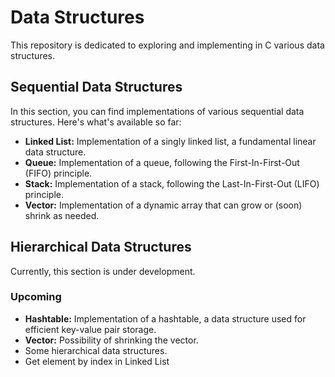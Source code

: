 # Data Structures

This repository is dedicated to exploring and implementing in C various data structures.

## Sequential Data Structures

In this section, you can find implementations of various sequential data structures. Here's what's available so far:

- **Linked List:** Implementation of a singly linked list, a fundamental linear data structure.
- **Queue:** Implementation of a queue, following the First-In-First-Out (FIFO) principle.
- **Stack:** Implementation of a stack, following the Last-In-First-Out (LIFO) principle.
- **Vector:** Implementation of a dynamic array that can grow or (soon) shrink as needed.

## Hierarchical Data Structures

Currently, this section is under development.

### Upcoming

- **Hashtable:** Implementation of a hashtable, a data structure used for efficient key-value pair storage.
- **Vector:** Possibility of shrinking the vector.
- Some hierarchical data structures.
- Get element by index in Linked List
